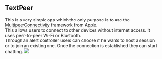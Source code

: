 ## TextPeer

This is a very simple app which the only purpose is to use the [MultipeerConnectivity](https://developer.apple.com/reference/multipeerconnectivity) framework from Apple.  
This allows users to connect to other devices without internet access. It uses peer-to-peer Wi-Fi or Bluetooth.  
Through an alert controller users can choose if he wants to host a session or to join an existing one. Once the connection is established they can start chatting.
![](http://g.recordit.co/4QurEWuojJ.gif)
